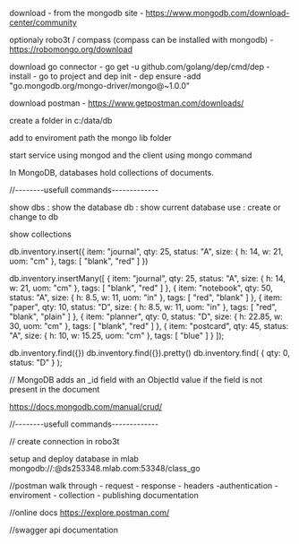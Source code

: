 download - from the mongodb site 
    - https://www.mongodb.com/download-center/community



optionaly robo3t / compass (compass can be installed with mongodb)
                - https://robomongo.org/download


download go connector
    - go get -u github.com/golang/dep/cmd/dep
    - install 
    - go to project and dep init
    - dep ensure -add "go.mongodb.org/mongo-driver/mongo@~1.0.0"

download postman
    - https://www.getpostman.com/downloads/


create a folder in c:/data/db



add to enviroment path the mongo lib folder



start service using mongod and the client using mongo command




In MongoDB, databases hold collections of documents.





//--------usefull commands-------------

show dbs : show the database
db : show current database
use <dbname> : create or change to db

show collections

db.inventory.insert({ item: "journal", qty: 25, status: "A", size: { h: 14, w: 21, uom: "cm" }, tags: [ "blank", "red" ] })

db.inventory.insertMany([
   { item: "journal", qty: 25, status: "A", size: { h: 14, w: 21, uom: "cm" }, tags: [ "blank", "red" ] },
   { item: "notebook", qty: 50, status: "A", size: { h: 8.5, w: 11, uom: "in" }, tags: [ "red", "blank" ] },
   { item: "paper", qty: 10, status: "D", size: { h: 8.5, w: 11, uom: "in" }, tags: [ "red", "blank", "plain" ] },
   { item: "planner", qty: 0, status: "D", size: { h: 22.85, w: 30, uom: "cm" }, tags: [ "blank", "red" ] },
   { item: "postcard", qty: 45, status: "A", size: { h: 10, w: 15.25, uom: "cm" }, tags: [ "blue" ] }
]);

db.inventory.find({})
db.inventory.find({}).pretty()
db.inventory.find( { qty: 0, status: "D" } );




// MongoDB adds an _id field with an ObjectId value if the field is not present in the document



https://docs.mongodb.com/manual/crud/

//--------usefull commands-------------



// create connection in robo3t



setup and deploy database in mlab
mongodb://<dbuser>:<dbpassword>@ds253348.mlab.com:53348/class_go











//postman walk through 
    - request 
    - response 
    - headers
    -authentication
    - enviroment
    - collection
    - publishing documentation

//online docs https://explore.postman.com/

//swagger api documentation